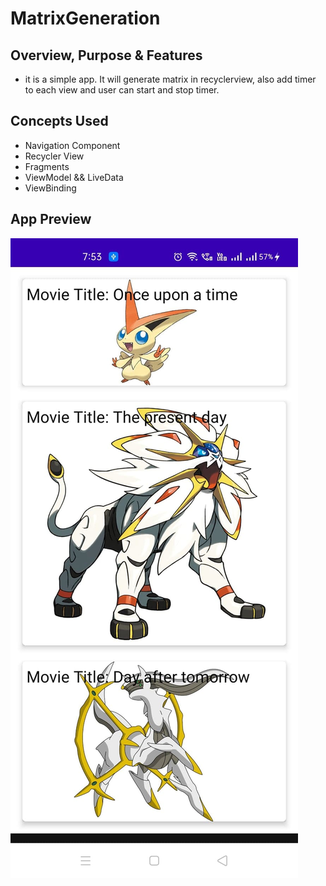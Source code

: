 # MatrixGeneration

## Overview, Purpose & Features
- it is a simple app. It will generate matrix in recyclerview, also add timer to each view and user can start and stop timer.

## Concepts Used
- Navigation Component
- Recycler View
- Fragments
- ViewModel && LiveData
- ViewBinding

## App Preview
![picture alt](https://github.com/abhineshchandra1234/ComposePractice/blob/master/ComposePractice.jpg "Title is optional") 
